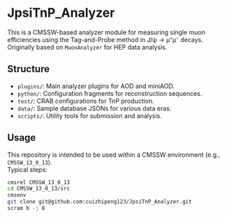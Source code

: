 # JpsiTnP_Analyzer

This is a CMSSW-based analyzer module for measuring single muon efficiencies using the Tag-and-Probe method in J/ψ → μ⁺μ⁻ decays.  
Originally based on `MuonAnalyzer` for HEP data analysis.

## Structure

- `plugins/`: Main analyzer plugins for AOD and miniAOD.
- `python/`: Configuration fragments for reconstruction sequences.
- `test/`: CRAB configurations for TnP production.
- `data/`: Sample database JSONs for various data eras.
- `scripts/`: Utility tools for submission and analysis.

## Usage

This repository is intended to be used within a CMSSW environment (e.g., `CMSSW_13_0_13`).  
Typical steps:

```bash
cmsrel CMSSW_13_0_13
cd CMSSW_13_0_13/src
cmsenv
git clone git@github.com:cuizhipeng123/JpsiTnP_Analyzer.git
scram b -j 8

